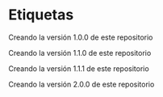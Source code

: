 # Etiquetas
Creando la versión 1.0.0 de este repositorio

Creando la versión 1.1.0 de este repositorio 

Creando la versión 1.1.1 de este repositorio 

Creando la versión 2.0.0 de este repositorio